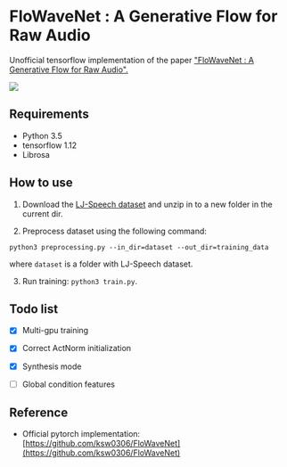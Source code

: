 # FloWaveNet : A Generative Flow for Raw Audio

Unofficial tensorflow implementation of the paper ["FloWaveNet : A Generative Flow for Raw Audio".](https://arxiv.org/abs/1811.02155)

<img src="png/model.png">

## Requirements

- Python 3.5
- tensorflow 1.12
- Librosa

## How to use

1. Download the [LJ-Speech dataset](https://keithito.com/LJ-Speech-Dataset/) and unzip in to a new folder in the current dir.

2. Preprocess dataset using the following command: 

```python3 preprocessing.py --in_dir=dataset --out_dir=training_data```

where `dataset` is a folder with LJ-Speech dataset.

3. Run training: `python3 train.py`.


## Todo list

- [x] Multi-gpu training
- [x] Correct ActNorm initialization
- [x] Synthesis mode
- [ ] Global condition features


## Reference

 - Official pytorch implementation: [https://github.com/ksw0306/FloWaveNet](https://github.com/ksw0306/FloWaveNet)
